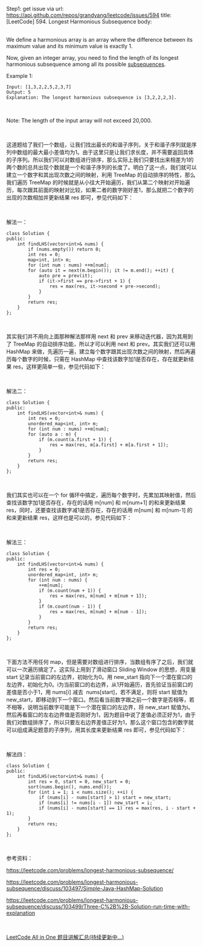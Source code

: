 Step1: get issue via url: https://api.github.com/repos/grandyang/leetcode/issues/594 
 title:[LeetCode] 594. Longest Harmonious Subsequence 
 body:  
  

We define a harmonious array is an array where the difference between its maximum value and its minimum value is exactly 1.

Now, given an integer array, you need to find the length of its longest harmonious subsequence among all its possible [subsequences](https://en.wikipedia.org/wiki/Subsequence).

Example 1:
    
    
    Input: [1,3,2,2,5,2,3,7]
    Output: 5
    Explanation: The longest harmonious subsequence is [3,2,2,2,3].
    

 

Note: The length of the input array will not exceed 20,000.

 

这道题给了我们一个数组，让我们找出最长的和谐子序列，关于和谐子序列就是序列中数组的最大最小差值均为1。由于这里只是让我们求长度，并不需要返回具体的子序列。所以我们可以对数组进行排序，那么实际上我们只要找出来相差为1的两个数的总共出现个数就是一个和谐子序列的长度了。明白了这一点，我们就可以建立一个数字和其出现次数之间的映射，利用 TreeMap 的自动排序的特性，那么我们遍历 TreeMap 的时候就是从小往大开始遍历，我们从第二个映射对开始遍历，每次跟其前面的映射对比较，如果二者的数字刚好差1，那么就把二个数字的出现的次数相加并更新结果 res 即可，参见代码如下：

 

解法一：
    
    
    class Solution {
    public:
        int findLHS(vector<int>& nums) {
            if (nums.empty()) return 0;
            int res = 0;
            map<int, int> m;
            for (int num : nums) ++m[num];
            for (auto it = next(m.begin()); it != m.end(); ++it) {
                auto pre = prev(it);
                if (it->first == pre->first + 1) {
                    res = max(res, it->second + pre->second);
                }
            }
            return res;
        }
    };

 

其实我们并不用向上面那种解法那样用 next 和 prev 来移动迭代器，因为其用到了 TreeMap 的自动排序功能，所以才可以利用 next 和 prev。其实我们还可以用 HashMap 来做，先遍历一遍，建立每个数字跟其出现次数之间的映射，然后再遍历每个数字的时候，只需在 HashMap 中查找该数字加1是否存在，存在就更新结果 res，这样更简单一些，参见代码如下： 

 

解法二：
    
    
    class Solution {
    public:
        int findLHS(vector<int>& nums) {
            int res = 0;
            unordered_map<int, int> m;
            for (int num : nums) ++m[num];
            for (auto a : m) {
                if (m.count(a.first + 1)) {
                    res = max(res, m[a.first] + m[a.first + 1]);
                }
            }
            return res;
        }
    };

 

我们其实也可以在一个 for 循环中搞定，遍历每个数字时，先累加其映射值，然后查找该数字加1是否存在，存在的话用 m[num] 和 m[num+1] 的和来更新结果 res，同时，还要查找该数字减1是否存在，存在的话用 m[num] 和 m[num-1] 的和来更新结果 res，这样也是可以的，参见代码如下：

 

解法三：
    
    
    class Solution {
    public:
        int findLHS(vector<int>& nums) {
            int res = 0;
            unordered_map<int, int> m;
            for (int num : nums) {
                ++m[num];
                if (m.count(num + 1)) {
                    res = max(res, m[num] + m[num + 1]);
                }
                if (m.count(num - 1)) {
                    res = max(res, m[num] + m[num - 1]);
                }
            }
            return res;
        }
    };

 

下面方法不用任何 map，但是需要对数组进行排序，当数组有序了之后，我们就可以一次遍历搞定了。这实际上用到了滑动窗口 Sliding Window 的思想，用变量 start 记录当前窗口的左边界，初始化为0。用 new_start 指向下一个潜在窗口的左边界，初始化为0。i为当前窗口的右边界，从1开始遍历，首先验证当前窗口的差值是否小于1，用 nums[i] 减去  nums[start]，若不满足，则将 start 赋值为 new_start，即移动到下一个窗口。然后看当前数字跟之前一个数字是否相等，若不相等，说明当前数字可能是下一个潜在窗口的左边界，将 new_start 赋值为i。然后再看窗口的左右边界值是否刚好为1，因为题目中说了差值必须正好为1，由于我们对数组排序了，所以只要左右边界差值正好为1，那么这个窗口包含的数字就可以组成满足题意的子序列，用其长度来更新结果 res 即可，参见代码如下：

 

解法四：
    
    
    class Solution {
    public:
        int findLHS(vector<int>& nums) {
            int res = 0, start = 0, new_start = 0;
            sort(nums.begin(), nums.end());
            for (int i = 1; i < nums.size(); ++i) {
                if (nums[i] - nums[start] > 1) start = new_start;
                if (nums[i] != nums[i - 1]) new_start = i;
                if (nums[i] - nums[start] == 1) res = max(res, i - start + 1);
            }
            return res;
        }
    };

 

参考资料：

<https://leetcode.com/problems/longest-harmonious-subsequence/>

<https://leetcode.com/problems/longest-harmonious-subsequence/discuss/103497/Simple-Java-HashMap-Solution>

<https://leetcode.com/problems/longest-harmonious-subsequence/discuss/103499/Three-C%2B%2B-Solution-run-time-with-explanation>

 

[LeetCode All in One 题目讲解汇总(持续更新中...)](http://www.cnblogs.com/grandyang/p/4606334.html)
